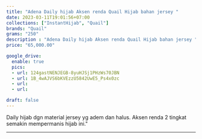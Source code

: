 ```yaml
---
title: "Adena Daily hijab Aksen renda Quail Hijab bahan jersey "
date: 2023-03-11T19:01:56+07:00
collections: ["InstantHijab", "Quail"]
brands: "Quail"
grams: "250"
description : "Adena Daily hijab Aksen renda Quail Hijab bahan jersey "
price: "65,000.00"

google_drive:
  enable: true
  pics:
  - url: 124gastNENJEGB-8yuHJSj1PHzWs70JBN
  - url: 1B_4wAJVS6bKVEzzU5842UwE5_Ps4x0zc
  - url: 
  - url: 

draft: false
---
```


Daily hijab dgn material jersey yg adem dan halus. Aksen renda 2 tingkat semakin mempermanis hijab ini."

___________      
  
